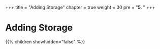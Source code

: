 +++
title = "Adding Storage"
chapter = true
weight = 30
pre = "<b>5. </b>"
+++

# Adding Storage

{{% children showhidden="false" %}}
